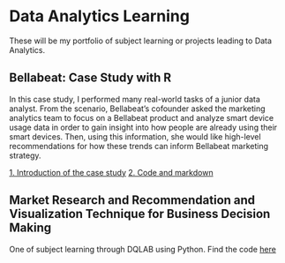 # Data Analytics Learning
These will be my portfolio of subject learning or projects leading to Data Analytics.

## Bellabeat: Case Study with R

In this case study, I performed many real-world tasks of a junior data analyst. From the scenario, Bellabeat’s cofounder asked the marketing analytics team to focus on a Bellabeat product and analyze smart device usage data in order to gain insight into how people are already using their smart devices. Then, using this information, she would like high-level recommendations for how these trends can inform Bellabeat marketing strategy. 

[1. Introduction of the case study](https://github.com/jundiya/Portfolio/tree/main/Bellabeat)
[2. Code and markdown](https://github.com/jundiya/Portfolio/blob/main/Bellabeat/bellabeat-jupyter.ipynb)

## Market Research and Recommendation and Visualization Technique for Business Decision Making

One of subject learning through DQLAB using Python. Find the code [here](https://github.com/jundiya/Portfolio/blob/main/BusinessDecisionResearch/Business%20Decision%20Research%20(Modified%20from%20DQLAB).py)
